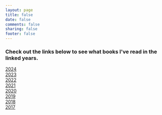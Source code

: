 ```yaml
---
layout: page
title: false
date: false
comments: false
sharing: false
footer: false
---
```


### Check out the links below to see what books I've read in the linked years.

 [2024](./2024.html)
 <br>
 [2023](./2023.html)
 <br>
 [2022](./2022.html)
 <br>
 [2021](./2021.html)
 <br>
 [2020](./2020.html)
 <br>
 [2019](./2019.html)
 <br>
 [2018](./2018.html)
 <br>
 [2017](./2017.html)
